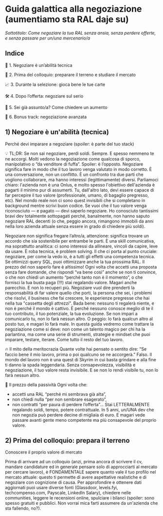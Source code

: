 # Guida galattica alla negoziazione (aumentiamo sta RAL daje su)

_Sottotitolo: Come negoziare la tua RAL senza ansia, senza perdere offerte, e senza passare per un/una mercenario/a_


## Indice

🔧 1. Negoziare è un’abilità tecnica

💼 2. Prima del colloquio: preparare il terreno e studiare il mercato

📈 3. Durante la selezione: gioca bene le tue carte

🛠️ 4. Dopo l’offerta: negoziare sul serio

🏢 5. Sei già assunto/a? Come chiedere un aumento

🔮 6. Bonus track: negoziazione avanzata



## 1) Negoziare è un'abilità (tecnica)
Perché devi imparare a negoziare (spoiler: è parte del tuo stack)

💡 TL;DR:
Se non sai negoziare, perdi soldi. Sempre. E spesso nemmeno te ne accorgi. Molti vedono la negoziazione come qualcosa di sporco, manipolativo o “da venditore di fuffa”. Spoiler: è l’opposto.
Negoziare significa fare in modo che il tuo lavoro venga valutato in modo corretto. È una conversazione, non un conflitto. È un confronto tra due parti che vogliono collaborare, ma hanno interessi (legittimamente) diversi. Parliamoci chiaro: l'azienda non è una Onlus, e molto spesso
l'obiettivo dell'azienda è pagarti il minimo pur di assumerti. Tu, dall'altro lato, devi essere capace di far percepire il tuo valore (professionale, umano, di bagaglio pregresso, etc).
Nel mondo reale non ci sono quest invisibili che si completano in background mentre scrivi buon codice. Se vuoi che il tuo valore venga riconosciuto — e pagato — devi saperlo negoziare. Ho conosciuto tantissimi bravi dev totalmente sottopagati perché, banalmente, non hanno saputo negoziare RAL decenti (o che, peggio ancora, rimangono immobili da anni nella loro azienda attuale senza essere in grado di chiedere più soldi).

Negoziare non significa fregare l’altro/a, attenzione: significa trovare un accordo che sia sostenibile per entrambe le parti. È una skill comunicativa, ma soprattutto analitica: ci sono interessi da allineare, vincoli da capire, leve da usare. È roba tecnica, è problem solving. 
Il che ci porta al punto cruciale: negoziare, per come la vedo io, è a tutti gli effetti una competenza tecnica. Se ottimizzi query SQL, puoi ottimizzare anche la tua prossima RAL.
Il prezzo del non saperlo fare è altissimo! Ogni volta che accetti una proposta senza fare domande, che rispondi “va bene così” anche se non ti convince, o che non chiedi un aumento “perché tanto non è il momento”, o che fornisci la tua busta paga (!!!) stai regalando valore. Magari anche parecchio. E non lo recuperi più.
Negoziare vuol dire prenderti la responsabilità di far valere quello che porti, la persona che sei, i problemi che risolvi, il business che fai crescere, le esperienze pregresse che hai nella tua "cassetta degli attrezzi".
Bada bene: nessuno ti regalerà niente, e non è perché il mondo è cattivo. È perché nessuno conosce meglio di te il tuo contributo, il tuo potenziale, la tua evoluzione. Se non impari a comunicarlo tu, non lo farà nessun altro. O peggio: lo farà qualcun altro al posto tuo, e magari lo farà male.
In questa guida vedremo come trattare la negoziazione come si deve: non come un talento magico per chi ha la parlantina, ma come una serie di strumenti, strategie e mindset che puoi imparare, testare, iterare.
Come tutto il resto del tuo lavoro.


🔥 Il mito della meritocrazia
Quante volte hai pensato o sentito dire:
“Se faccio bene il mio lavoro, prima o poi qualcuno se ne accorgerà.”
Falso.
Il mondo del lavoro non è una quest di Skyrim in cui basta grindare e alla fine ti danno la spada leggendaria. Senza consapevolezza, visibilità e negoziazione, il tuo valore resta invisibile. E se non lo rendi visibile tu, non lo farà nessun altro.


💸 Il prezzo della passività
Ogni volta che:
- accetti una RAL “perché mi sembrava già alta”,
- non chiedi nulla “per non sembrare esagerato”,
- non contratti “per paura di perdere l’offerta”...
Stai LETTERALMENTE regalando soldi, tempo, potere contrattuale.
In 5 anni, un/UNA dev che non negozia può perdere decine di migliaia di euro. E magari vede passare avanti gente meno competente ma più consapevole del proprio valore.


## 2) Prima del colloquio: prepara il terreno
Conoscere il proprio valore di mercato

Prima di arrivare ad un colloquio (anzi, prima ancora di scrivere il cv, mandare candidature ed in generale pensare solo di approcciarti al mercato per cercare lavoro), è FONDAMENTALE sapere quanto vale il tuo profilo nel mercato attuale: questo ti permette di avere aspettative realistiche e di negoziare con cognizione di causa.
Per approfondire e ottenere dati aggiornati puoi usare diverse fonti (Glassdoor, levels.fyi, techcompenso.com, Payscale, LinkedIn Salary), chiedere nelle communities, leggere le recensioni online, spulciare i bilanci (spoiler: sono spesso gratuiti e pubblici. Non vorrai mica farti assumere da un'azienda che sta fallendo, no?). 

